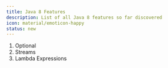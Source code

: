 ```yaml
---
title: Java 8 Features
description: List of all Java 8 features so far discovered
icon: material/emoticon-happy
status: new
---
```

1. Optional
1. Streams
1. Lambda Expressions
